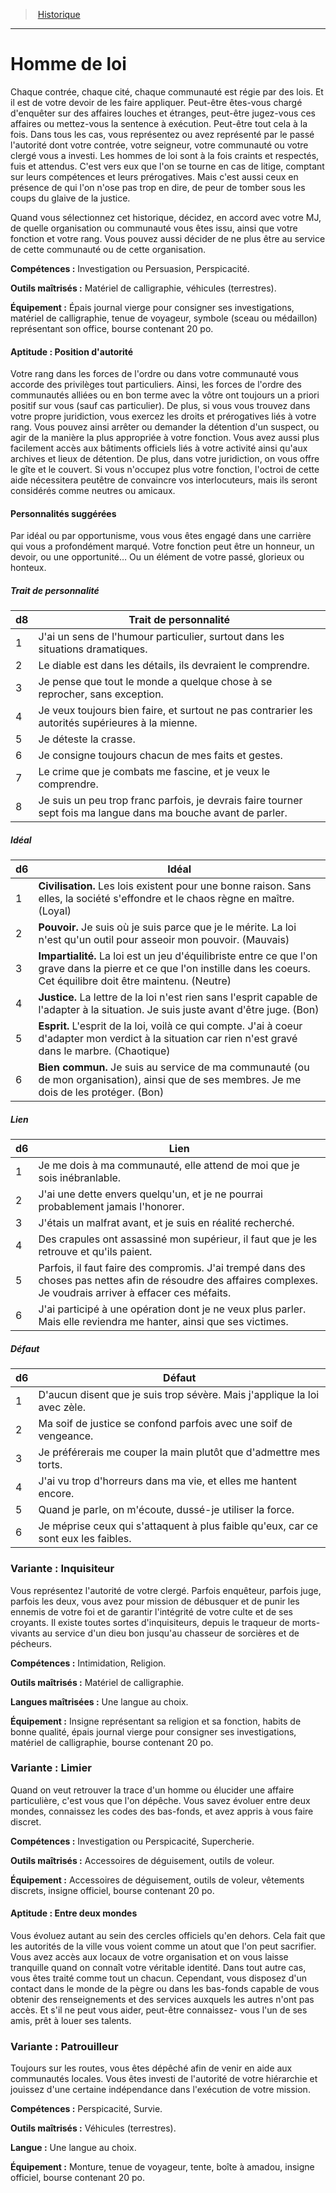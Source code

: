 
<!--BackgroundItem-->

> <!--ParentNameLink-->[Historique](backgrounds_hd.md)<!--/ParentNameLink-->

---

# <!--Name-->Homme de loi<!--/Name-->

<!--Description-->

Chaque contrée, chaque cité, chaque communauté est régie par des lois. Et il est de votre devoir de les faire appliquer. Peut-être êtes-vous chargé d'enquêter sur des affaires louches et étranges, peut-être jugez-vous ces affaires ou mettez-vous la sentence à exécution. Peut-être tout cela à la fois. Dans tous les cas, vous représentez ou avez représenté par le passé l'autorité dont votre contrée, votre seigneur, votre communauté ou votre clergé vous a investi. Les hommes de loi sont à la fois craints et respectés, fuis et attendus. C'est vers eux que l'on se tourne en cas de litige, comptant sur leurs compétences et leurs prérogatives. Mais c'est aussi ceux en présence de qui l'on n'ose pas trop en dire, de peur de tomber sous les coups du glaive de la justice.

Quand vous sélectionnez cet historique, décidez, en accord avec votre MJ, de quelle organisation ou communauté vous êtes issu, ainsi que votre fonction et votre rang. Vous pouvez aussi décider de ne plus être au service de cette communauté ou de cette organisation.

<!--/Description-->

**Compétences :** <!--Abilities-->Investigation ou Persuasion, Perspicacité.<!--/Abilities-->

**Outils maîtrisés :** <!--MasteredTools-->Matériel de calligraphie, véhicules (terrestres).<!--/MasteredTools-->

**Équipement :** <!--Equipment-->Épais journal vierge pour consigner ses investigations, matériel de calligraphie, tenue de voyageur, symbole (sceau ou médaillon) représentant son office, bourse contenant 20 po.<!--/Equipment-->

<!--SkillItem-->

#### <!--Name-->Aptitude : Position d'autorité<!--/Name-->

<!--Description-->

Votre rang dans les forces de l'ordre ou dans votre communauté vous accorde des privilèges tout particuliers. Ainsi, les forces de l'ordre des communautés alliées ou en bon terme avec la vôtre ont toujours un a priori positif sur vous (sauf cas particulier). De plus, si vous vous trouvez dans votre propre juridiction, vous exercez les droits et prérogatives liés à votre rang. Vous pouvez ainsi arrêter ou demander la détention d'un suspect, ou agir de la manière la plus appropriée à votre fonction. Vous avez aussi plus facilement accès aux bâtiments officiels liés à votre activité ainsi qu'aux archives et lieux de détention. De plus, dans votre juridiction, on vous offre le gîte et le couvert. Si vous n'occupez plus votre fonction, l'octroi de cette aide nécessitera peutêtre de convaincre vos interlocuteurs, mais ils seront considérés comme neutres ou amicaux.

<!--/Description-->

<!--/SkillItem-->

<!--Items-->

#### <!--Name-->Personnalités suggérées<!--/Name-->

<!--Description-->

Par idéal ou par opportunisme, vous vous êtes engagé dans une carrière qui vous a profondément marqué. Votre fonction peut être un honneur, un devoir, ou une opportunité… Ou un élément de votre passé, glorieux ou honteux.

<!--/Description-->

<!--PersonalityTraitItem-->

##### <!--Name-->Trait de personnalité<!--/Name-->

<!--Table-->

|d8|Trait de personnalité|
|---|---|
|1|J'ai un sens de l'humour particulier, surtout <!--br-->dans les situations dramatiques.|
|2|Le diable est dans les détails, ils devraient le <!--br-->comprendre.|
|3|Je pense que tout le monde a quelque chose à <!--br-->se reprocher, sans exception.|
|4|Je veux toujours bien faire, et surtout ne <!--br-->pas contrarier les autorités supérieures à la <!--br-->mienne.|
|5|Je déteste la crasse.|
|6|Je consigne toujours chacun de mes faits et <!--br-->gestes.|
|7|Le crime que je combats me fascine, et je veux <!--br-->le comprendre.|
|8|Je suis un peu trop franc parfois, je devrais faire <!--br-->tourner sept fois ma langue dans ma bouche <!--br-->avant de parler.|

<!--/Table-->

<!--/PersonalityTraitItem-->

<!--PersonalityIdealItem-->

##### <!--Name-->Idéal<!--/Name-->

<!--Table-->

|d6|Idéal|
|---|---|
|1|**Civilisation.** Les lois existent pour une bonne <!--br-->raison. Sans elles, la société s'effondre et le <!--br-->chaos règne en maître. (Loyal)|
|2|**Pouvoir.** Je suis où je suis parce que je le <!--br-->mérite. La loi n'est qu'un outil pour asseoir <!--br-->mon pouvoir. (Mauvais)|
|3|**Impartialité.** La loi est un jeu d'équilibriste <!--br-->entre ce que l'on grave dans la pierre et ce que <!--br-->l'on instille dans les coeurs. Cet équilibre doit <!--br-->être maintenu. (Neutre)|
|4|**Justice.** La lettre de la loi n'est rien sans l'esprit <!--br-->capable de l'adapter à la situation. Je suis juste <!--br-->avant d'être juge. (Bon)|
|5|**Esprit.** L'esprit de la loi, voilà ce qui compte. J'ai <!--br-->à coeur d'adapter mon verdict à la situation car <!--br-->rien n'est gravé dans le marbre. (Chaotique)|
|6|**Bien commun.** Je suis au service de ma <!--br-->communauté (ou de mon organisation), ainsi <!--br-->que de ses membres. Je me dois de les protéger. <!--br-->(Bon)|

<!--/Table-->

<!--/PersonalityIdealItem-->

<!--PersonalityLinkItem-->

##### <!--Name-->Lien<!--/Name-->

<!--Table-->

|d6|Lien|
|---|---|
|1|Je me dois à ma communauté, elle attend de <!--br-->moi que je sois inébranlable.|
|2|J'ai une dette envers quelqu'un, et je ne pourrai <!--br-->probablement jamais l'honorer.|
|3|J'étais un malfrat avant, et je suis en réalité <!--br-->recherché.|
|4|Des crapules ont assassiné mon supérieur, il <!--br-->faut que je les retrouve et qu'ils paient.|
|5|Parfois, il faut faire des compromis. J'ai trempé <!--br-->dans des choses pas nettes afin de résoudre des <!--br-->affaires complexes. Je voudrais arriver à effacer <!--br-->ces méfaits.|
|6|J'ai participé à une opération dont je ne veux <!--br-->plus parler. Mais elle reviendra me hanter, ainsi <!--br-->que ses victimes.|

<!--/Table-->

<!--/PersonalityLinkItem-->

<!--PersonalityDefectItem-->

##### <!--Name-->Défaut<!--/Name-->

<!--Table-->

|d6|Défaut|
|---|---|
|1|D'aucun disent que je suis trop sévère. Mais <!--br-->j'applique la loi avec zèle.|
|2|Ma soif de justice se confond parfois avec une <!--br-->soif de vengeance.|
|3|Je préférerais me couper la main plutôt que <!--br-->d'admettre mes torts.|
|4|J'ai vu trop d'horreurs dans ma vie, et elles me <!--br-->hantent encore.|
|5|Quand je parle, on m'écoute, dussé-je utiliser <!--br-->la force.|
|6|Je méprise ceux qui s'attaquent à plus faible <!--br-->qu'eux, car ce sont eux les faibles.|

<!--/Table-->

<!--/PersonalityDefectItem-->

<!--/Items-->

<!--SubBackgroundItem-->

### <!--Name-->Variante : Inquisiteur<!--/Name-->

<!--Description-->

Vous représentez l'autorité de votre clergé. Parfois enquêteur, parfois juge, parfois les deux, vous avez pour mission de débusquer et de punir les ennemis de votre foi et de garantir l'intégrité de votre culte et de ses croyants. Il existe toutes sortes d'inquisiteurs, depuis le traqueur de morts-vivants au service d'un dieu bon jusqu'au chasseur de sorcières et de pécheurs.

<!--/Description-->

**Compétences :** <!--Abilities-->Intimidation, Religion.<!--/Abilities-->

**Outils maîtrisés :** <!--MasteredTools-->Matériel de calligraphie.<!--/MasteredTools-->

**Langues maîtrisées :** <!--MasteredLanguages-->Une langue au choix.<!--/MasteredLanguages-->

**Équipement :** <!--Equipment-->Insigne représentant sa religion et sa fonction, habits de bonne qualité, épais journal vierge pour consigner ses investigations, matériel de calligraphie, bourse contenant 20 po.<!--/Equipment-->

<!--/SubBackgroundItem-->

<!--SubBackgroundItem-->

### <!--Name-->Variante : Limier<!--/Name-->

<!--Description-->

Quand on veut retrouver la trace d'un homme ou élucider une affaire particulière, c'est vous que l'on dépêche. Vous savez évoluer entre deux mondes, connaissez les codes des bas-fonds, et avez appris à vous faire discret.

<!--/Description-->

**Compétences :** <!--Abilities-->Investigation ou Perspicacité, Supercherie.<!--/Abilities-->

**Outils maîtrisés :** <!--MasteredTools-->Accessoires de déguisement, outils de voleur.<!--/MasteredTools-->

**Équipement :** <!--Equipment-->Accessoires de déguisement, outils de voleur, vêtements discrets, insigne officiel, bourse contenant 20 po.<!--/Equipment-->

<!--SkillItem-->

#### <!--Name-->Aptitude : Entre deux mondes<!--/Name-->

<!--Description-->

Vous évoluez autant au sein des cercles officiels qu'en dehors. Cela fait que les autorités de la ville vous voient comme un atout que l'on peut sacrifier. Vous avez accès aux locaux de votre organisation et on vous laisse tranquille quand on connaît votre véritable identité. Dans tout autre cas, vous êtes traité comme tout un chacun. Cependant, vous disposez d'un contact dans le monde de la pègre ou dans les bas-fonds capable de vous obtenir des renseignements et des services auxquels les autres n'ont pas accès. Et s'il ne peut vous aider, peut-être connaissez- vous l'un de ses amis, prêt à louer ses talents.

<!--/Description-->

<!--/SkillItem-->

<!--/SubBackgroundItem-->

<!--SubBackgroundItem-->

### <!--Name-->Variante : Patrouilleur<!--/Name-->

<!--Description-->

Toujours sur les routes, vous êtes dépêché afin de venir en aide aux communautés locales. Vous êtes investi de l'autorité de votre hiérarchie et jouissez d'une certaine indépendance dans l'exécution de votre mission.

<!--/Description-->

**Compétences :** <!--Abilities-->Perspicacité, Survie.<!--/Abilities-->

**Outils maîtrisés :** <!--MasteredTools-->Véhicules (terrestres).<!--/MasteredTools-->

**Langue :** <!--MasteredLanguages-->Une langue au choix.<!--/MasteredLanguages-->

**Équipement :** <!--Equipment-->Monture, tenue de voyageur, tente, boîte à amadou, insigne officiel, bourse contenant 20 po.<!--/Equipment-->

<!--/SubBackgroundItem-->

<!--/BackgroundItem-->
